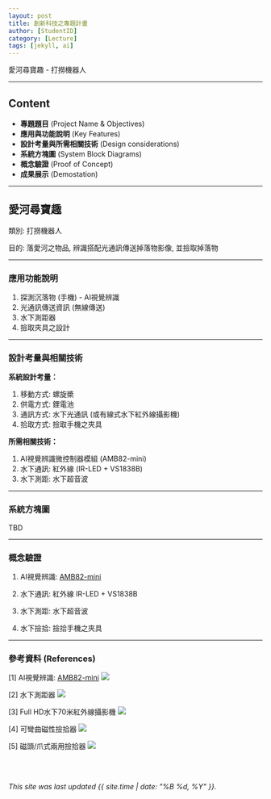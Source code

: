 ```yaml
---
layout: post
title: 創新科技之專題計畫
author: [StudentID]
category: [Lecture]
tags: [jekyll, ai]
---
```


愛河尋寶趣 - 打撈機器人

---
## Content
* **專題題目** (Project Name & Objectives)
* **應用與功能說明** (Key Features)
* **設計考量與所需相關技術** (Design considerations)
* **系統方塊圖** (System Block Diagrams)
* **概念驗證** (Proof of Concept)
* **成果展示** (Demostation)

---
## 愛河尋寶趣
類別: 打撈機器人 <br>

目的: 落愛河之物品, 辨識搭配光通訊傳送掉落物影像, 並撿取掉落物<br>

---
### 應用功能說明
1. 探測沉落物 (手機) - AI視覺辨識 
2. 光通訊傳送資訊 (無線傳送)
3. 水下測距器
4. 撿取夾具之設計

---
### 設計考量與相關技術
**系統設計考量：**<br>
1. 移動方式: 螺旋槳
2. 供電方式: 鋰電池
3. 通訊方式: 水下光通訊 (或有線式水下紅外線攝影機)
4. 拾取方式: 撿取手機之夾具

**所需相關技術：**<br>
1. AI視覺辨識微控制器模組 (AMB82-mini)
2. 水下通訊: 紅外線 (IR-LED + VS1838B)
3. 水下測距: 水下超音波

---
### 系統方塊圖
TBD

---
### 概念驗證
1. AI視覺辨識: [AMB82-mini](https://www.ruten.com.tw/item/show?22308071996883)

2. 水下通訊: 紅外線 IR-LED + VS1838B

3. 水下測距: 水下超音波

4. 水下撿拾: 撿拾手機之夾具

---
### 參考資料 (References)
[1] AI視覺辨識: [AMB82-mini](https://www.ruten.com.tw/item/show?22308071996883)
![](https://gcs.rimg.com.tw/g1/0/e5/d3/22308071996883_434.jpg)

[2] 水下測距器
![](https://www.hnq5188.com/ueditor/php/upload/image/20210615/1623735813455261.jpg)

[3] Full HD水下70米紅外線攝影機 
![](https://www.gxun.com.tw/templates/cache/26471/images/products/photobig-26471-805011.png?35326)
 
[4] 可彎曲磁性撿拾器
![](https://tshop.r10s.com/7b4/866/2842/aef4/803d/2d22/ced9/114deaabc10242ac110004.jpg?_ex=486x486)

[5] 磁頭/爪式兩用撿拾器 
![](https://ct.yimg.com/xd/api/res/1.2/8hDX0xHmVq2HbgZlZQhZ9A--/YXBwaWQ9eXR3YXVjdGlvbnNlcnZpY2U7aD03MDA7cT04NTtyb3RhdGU9YXV0bzt3PTcwMA--/https://s.yimg.com/ob/image/d972e0df-7662-40bc-aa6f-41bea52a5b3f.jpg)

<br>
<br>

*This site was last updated {{ site.time | date: "%B %d, %Y" }}.*


